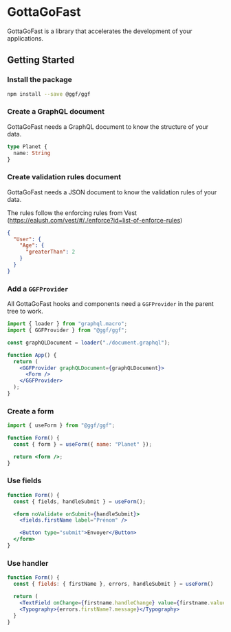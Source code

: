 # GottaGoFast

GottaGoFast is a library that accelerates the development of your applications.

## Getting Started

### Install the package

```sh
npm install --save @ggf/ggf
```

### Create a GraphQL document

GottaGoFast needs a GraphQL document to know the structure of your data.

```graphql
type Planet {
  name: String
}
```

### Create validation rules document
GottaGoFast needs a JSON document to know the validation rules of your data.

The rules follow the enforcing rules from Vest (https://ealush.com/vest/#/./enforce?id=list-of-enforce-rules)

```json
{
  "User": {
    "Age": {
      "greaterThan": 2
    }
  }
}
```

### Add a `GGFProvider`

All GottaGoFast hooks and components need a `GGFProvider` in the parent tree to work.

```jsx
import { loader } from "graphql.macro";
import { GGFProvider } from "@ggf/ggf";

const graphQLDocument = loader("./document.graphql");

function App() {
  return (
    <GGFProvider graphQLDocument={graphQLDocument}>
      <Form />
    </GGFProvider>
  );
}
```

### Create a form

```jsx
import { useForm } from "@ggf/ggf";

function Form() {
  const { form } = useForm({ name: "Planet" });

  return <form />;
}
```

### Use fields

```jsx
function Form() {
  const { fields, handleSubmit } = useForm();

  <form noValidate onSubmit={handleSubmit}>
    <fields.firstName label="Prénom" />

    <Button type="submit">Envoyer</Button>
  </form>
}  
```

### Use  handler
```jsx
function Form() {
  const { fields: { firstName }, errors, handleSubmit } = useForm()

  return (
    <TextField onChange={firstname.handleChange} value={firstname.value} />
    <Typography>{errors.firstName?.message}</Typography>
  }
}
```
